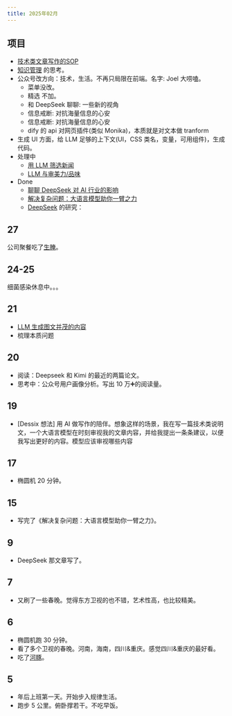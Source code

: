 ```yaml
---
title: 2025年02月
---
```


## 项目
* [技术类文章写作的SOP](../../../text/w/writing-tech-sop.md)
* [知识管理](../../../text/k/km.md) 的思考。
* 公众号改方向：技术，生活。不再只局限在前端。名字: Joel 大唠嗑。
  * 菜单没改。
  * 精选 不加。
  * 和 DeepSeek 聊聊: 一些新的视角
  * 信息戒断: 对抗海量信息的心安
  * 信息戒断: 对抗海量信息的心安
  * dify 的 api 对网页插件(类似 Monika)，本质就是对文本做 tranform
* 生成 UI 方面，给 LLM 足够的上下文(UI，CSS 类名，变量，可用组件)，生成代码。
* 处理中
  * [用 LLM 筛选新闻](../../../text/l/llm-filter-lastest-news.md)
  * [LLM 与审美力/品味](../../../text/t/taste.md)
* Done
  * [聊聊 DeepSeek 对 AI 行业的影响](../../../text/d/deepseek-impact-on-ai.md)
  * [解决复杂问题：大语言模型助你一臂之力](../../../text/l/llm-solve-complex-problem-with-llm.md)
  * [DeepSeek](../../../text/d/deepseek.md) 的研究：

## 27
公司聚餐吃了[生腌](../../../text/r/raw-pickled.md)。

## 24-25
细菌感染休息中。。。

## 21
* [LLM 生成图文并茂的内容](../../../text/l/llm-mixed-image-out.md)
* 梳理本质问题

## 20
* 阅读：Deepseek 和 Kimi 的最近的两篇论文。
* 思考中：公众号用户画像分析。写出 10 万➕的阅读量。

## 19
* [Dessix 想法] 用 AI 做写作的陪伴。想象这样的场景，我在写一篇技术类说明文，一个大语言模型在时刻审视我的文章内容，并给我提出一条条建议，以便我写出更好的内容。模型应该审视哪些内容

## 17
* 椭圆机 20 分钟。

## 15
*  写完了《解决复杂问题：大语言模型助你一臂之力》。

## 9
* DeepSeek 那文章写了。

## 7
* 又刷了一些春晚。觉得东方卫视的也不错，艺术性高，也比较精美。

## 6
* 椭圆机跑 30 分钟。
* 看了多个卫视的春晚。河南，海南，四川&重庆。感觉四川&重庆的最好看。
* 吃了[河豚](../../../text/p/pufferfish.md)。

## 5
* 年后上班第一天。开始步入规律生活。
* 跑步 5 公里。俯卧撑若干。不吃早饭。